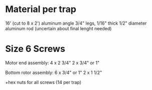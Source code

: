# Material per trap

16' (cut to 8 x 2') aluminum angle 3/4" legs, 1/16" thick
1/2" diameter aluminum rod (uncertain about final lenght needed)

# Size 6 Screws
Motor end assembly:
4 x 2 3/4"
2 x 3/4" or 1"

Bottom rotor assembly:
6 x 3/4" or 1"
2 x 1 1/2"

+hex nuts for all screws (14 per trap)
